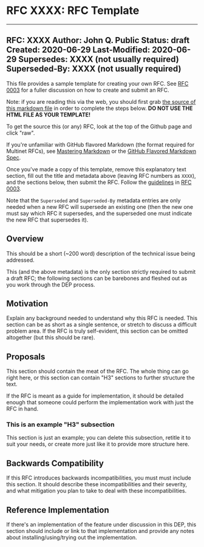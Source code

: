 # RFC XXXX: RFC Template

---
RFC: XXXX
Author: John Q. Public
Status: draft
Created: 2020-06-29
Last-Modified: 2020-06-29
Supersedes: XXXX (not usually required)
Superseded-By: XXXX (not usually required)
---

This file provides a sample template for creating your own RFC. See [RFC
0003](https://github.com/multinet-app/multinet-rfcs/final/0003-rfc_process)
for a fuller discussion on how to create and submit an RFC.

Note: if you are reading this via the web, you should first grab [the source of
this markdown
file](https://raw.githubusercontent.com/multinet-app/multinet-rfcs/template.md)
in order to complete the steps below.  **DO NOT USE THE HTML FILE AS YOUR
TEMPLATE!**

To get the source this (or any) RFC, look at the top of the Github page
and click "raw".

If you're unfamiliar with GitHub flavored Markdown (the format required for
Multinet RFCs), see [Mastering
Markdown](https://guides.github.com/features/mastering-markdown/) or the [GitHub
Flavored Markdown Spec](https://github.github.com/gfm/).

Once you've made a copy of this template, remove this explanatory text section,
fill out the title and metadata above (leaving RFC numbers as `XXXX`), and the
sections below, then submit the RFC. Follow the [guidelines](guidelines) in [RFC
0003](https://github.com/multinet-app/multinet-rfcs/final/0003-rfc_process).

Note that the `Superseded` and `Superseded-By` metadata entries are only needed
when a new RFC will supersede an existing one (then the new one must say which
RFC it supersedes, and the superseded one must indicate the new RFC that
supersedes it).

## Overview

This should be a short (~200 word) description of the technical issue being
addressed.

This (and the above metadata) is the only section strictly required to submit a
draft RFC; the following sections can be barebones and fleshed out as you work
through the DEP process.

## Motivation

Explain any background needed to understand why this RFC is needed. This section
can be as short as a single sentence, or stretch to discuss a difficult problem
area. If the RFC is truly self-evident, this section can be omitted altogether
(but this should be rare).

## Proposals

This section should contain the meat of the RFC. The whole thing can go right
here, or this section can contain "H3" sections to further structure the text.

If the RFC is meant as a guide for implementation, it should be detailed enough
that someone could perform the implementation work with just the RFC in hand.

### This is an example "H3" subsection

This section is just an example; you can delete this subsection, retitle it to
suit your needs, or create more just like it to provide more structure here.

## Backwards Compatibility

If this RFC introduces backwards incompatibilities, you must must include this
section. It should describe these incompatibilities and their severity, and what
mitigation you plan to take to deal with these incompatibilities.

## Reference Implementation

If there's an implementation of the feature under discussion in this DEP, this
section should include or link to that implementation and provide any notes
about installing/using/trying out the implementation.
